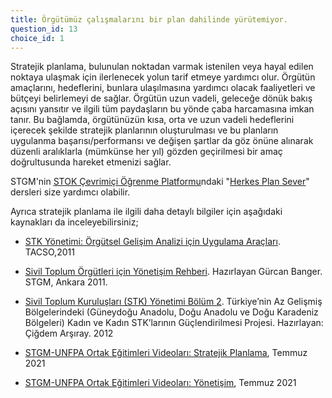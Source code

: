 ```yaml
---
title: Örgütümüz çalışmalarını bir plan dahilinde yürütemiyor.
question_id: 13
choice_id: 1
---
```

Stratejik planlama, bulunulan noktadan varmak istenilen veya hayal edilen noktaya ulaşmak için ilerlenecek yolun tarif etmeye yardımcı olur. Örgütün amaçlarını, hedeflerini, bunlara ulaşılmasına yardımcı olacak faaliyetleri ve bütçeyi belirlemeyi de sağlar. Örgütün uzun vadeli, geleceğe dönük bakış açısını yansıtır ve ilgili tüm paydaşların bu yönde çaba harcamasına imkan tanır. Bu bağlamda, örgütünüzün kısa, orta ve uzun vadeli hedeflerini içerecek şekilde stratejik planlarının oluşturulması ve bu planların uygulanma başarısı/performansı ve değişen şartlar da göz önüne alınarak düzenli aralıklarla (mümkünse her yıl) gözden geçirilmesi bir amaç doğrultusunda hareket etmenizi sağlar.

STGM'nin [<u>STOK Çevrimiçi Öğrenme Platformu</u>](https://www.stgm.org.tr/stok-ogrenme-platformu)ndaki "[<u>Herkes Plan Sever</u>](https://www.stgm.org.tr/sivil-toplum-okulu-stok/herkes-plan-sever)" dersleri size yardımcı olabilir.

Ayrıca stratejik planlama ile ilgili daha detaylı bilgiler için aşağıdaki kaynakları da inceleyebilirsiniz;

- [<u>STK Yönetimi: Örgütsel Gelişim Analizi için Uygulama Araçları</u>](https://www.stgm.org.tr/sites/default/files/2020-09/stk-yonetimi.pdf). TACSO,2011

- [<u>Sivil Toplum Örgütleri için Yönetişim Rehberi</u>](https://www.stgm.org.tr/sites/default/files/2020-08/sivil-toplum-orgutleri-icin-yonetisim-rehberi.pdf). Hazırlayan Gürcan Banger. STGM, Ankara 2011.

- [<u>Sivil Toplum Kuruluşları (STK) Yönetimi Bölüm 2</u>](https://www.gapcatom.org/wp-content/uploads/2014/09/STK_Yonetimi_Bolum_2.pdf). Türkiye’nin Az Gelişmiş Bölgelerindeki (Güneydoğu Anadolu, Doğu Anadolu ve Doğu Karadeniz Bölgeleri) Kadın ve Kadın STK’larının Güçlendirilmesi Projesi. Hazırlayan: Çiğdem Arşıray. 2012

- [<u>STGM-UNFPA Ortak Eğitimleri Videoları: Stratejik Planlama</u>](https://www.youtube.com/watch?v=d9HtUrsxLz8&list=PLNNUSz3jzVL64sskDhRNadAhwPdVsD14-&index=3), Temmuz 2021

- [<u>STGM-UNFPA Ortak Eğitimleri Videoları: Yönetişim</u>](https://www.youtube.com/watch?v=qWrC-fa4PhE&list=PLNNUSz3jzVL64sskDhRNadAhwPdVsD14-&index=30), Temmuz 2021

